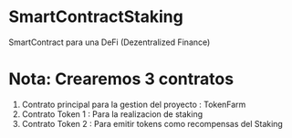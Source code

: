 # SmartContractStaking
SmartContract para una DeFi (Dezentralized Finance)

# Nota: Crearemos 3 contratos 
1. Contrato principal para la gestion del proyecto : TokenFarm
2. Contrato Token 1 : Para la realizacion de staking
3. Contrato Token 2 : Para emitir tokens como recompensas del Staking

